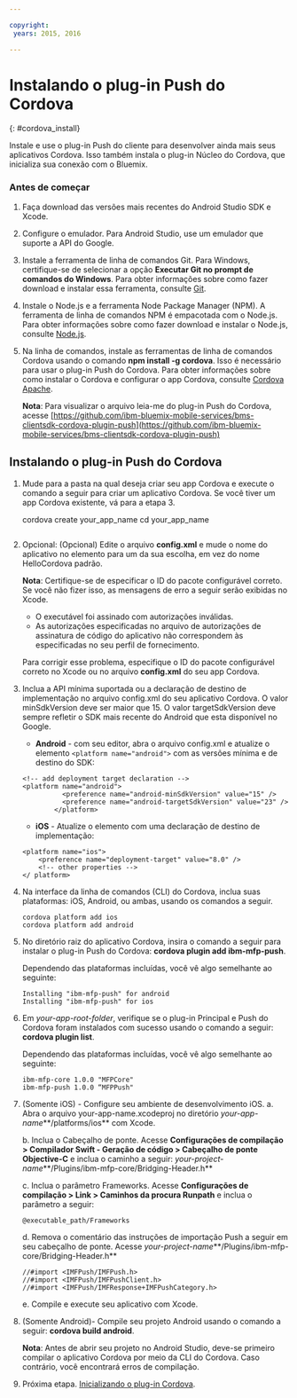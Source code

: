 ```yaml
---

copyright:
 years: 2015, 2016

---
```


# Instalando o plug-in Push do Cordova
{: #cordova_install}

Instale e use o plug-in Push do cliente para
desenvolver ainda mais seus aplicativos Cordova. Isso
também instala o plug-in Núcleo do Cordova, que inicializa sua
conexão com o Bluemix.

### Antes de começar

1. Faça download das versões mais recentes do Android Studio SDK e Xcode.
1. Configure o emulador. Para Android Studio, use um emulador que suporte a API do Google.
1. Instale a ferramenta de linha de comandos Git. Para Windows, certifique-se de
selecionar a opção **Executar Git no prompt de comandos do Windows**. Para
obter informações sobre como fazer download e instalar essa ferramenta, consulte
[Git](https://git-scm.com/downloads).

1. Instale o Node.js e a ferramenta Node Package Manager (NPM). A ferramenta de
linha de comandos NPM é empacotada com o Node.js. Para obter informações sobre como fazer download e instalar o Node.js, consulte
[Node.js](https://nodejs.org/en/download/).
1. Na linha de comandos, instale as ferramentas de linha de comandos Cordova
usando o comando **npm install -g cordova**. Isso é
necessário para usar o plug-in Push do Cordova. Para obter informações sobre como
instalar o Cordova e configurar o app Cordova, consulte
[Cordova Apache](https://cordova.apache.org/#getstarted).

	**Nota**: Para visualizar o arquivo leia-me do plug-in Push do
Cordova, acesse [https://github.com/ibm-bluemix-mobile-services/bms-clientsdk-cordova-plugin-push](https://github.com/ibm-bluemix-mobile-services/bms-clientsdk-cordova-plugin-push)


## Instalando o plug-in Push do Cordova
1. Mude para a pasta na qual deseja criar seu app Cordova e
execute o comando a seguir para criar um aplicativo Cordova. Se
você tiver um app Cordova existente, vá para a etapa 3.


	cordova create your_app_name
	cd your_app_name
	```
1. Opcional: (Opcional) Edite o arquivo **config.xml** e mude o
nome do aplicativo no elemento <name> para um da sua escolha, em vez do nome
HelloCordova padrão.

	**Nota**: Certifique-se de especificar o ID do pacote
configurável correto. Se você não fizer isso, as mensagens de erro a seguir serão
exibidas no Xcode.
	* O executável foi assinado com autorizações inválidas.
	* As autorizações especificadas no arquivo de autorizações de assinatura de
código do aplicativo não correspondem às especificadas no seu perfil de fornecimento.

	Para corrigir esse problema, especifique o ID do pacote configurável correto no
Xcode ou no arquivo **config.xml** do seu app Cordova.

1. Inclua a API mínima suportada ou a declaração de destino de
implementação no arquivo config.xml do seu aplicativo Cordova. O valor minSdkVersion deve
ser maior que 15. O valor targetSdkVersion deve sempre refletir o SDK mais recente do
Android que esta disponível no Google.
	* **Android** - com seu editor, abra o arquivo config.xml e atualize o elemento
```<platform name="android">``` com as versões mínima e de destino do SDK:

	```
	<!-- add deployment target declaration -->
	<platform name="android">  
			  <preference name="android-minSdkVersion" value="15" />
			  <preference name="android-targetSdkVersion" value="23" />
			</platform>
	```
   * **iOS** - Atualize o elemento <platform name="ios">
com uma declaração de destino de implementação:

	```
	<platform name="ios">
	    <preference name="deployment-target" value="8.0" />
	    <!-- other properties -->
	</ platform>
	```

1. Na interface da linha de comandos (CLI) do Cordova, inclua suas plataformas: iOS,
Android, ou ambas, usando os comandos a seguir.

	```
	cordova platform add ios
	cordova platform add android
	```
1. No diretório raiz do aplicativo Cordova, insira o comando a seguir para
instalar o plug-in Push do Cordova: **cordova plugin add ibm-mfp-push**.

	Dependendo das plataformas incluídas, você vê algo semelhante ao
seguinte:

	```
	Installing "ibm-mfp-push" for android
	Installing "ibm-mfp-push" for ios
	```
1. Em *your-app-root-folder*, verifique se o plug-in Principal e Push
do Cordova foram instalados com sucesso usando o comando a seguir: **cordova plugin list**.

	Dependendo das plataformas incluídas, você vê algo semelhante ao
seguinte:

	```
	ibm-mfp-core 1.0.0 "MFPCore"
	ibm-mfp-push 1.0.0 “MFPPush"
	```
1. (Somente iOS) - Configure seu ambiente de desenvolvimento iOS.
	a. Abra o arquivo your-app-name.xcodeproj no diretório *your-app-name***/platforms/ios** com Xcode.

	b. Inclua o Cabeçalho de ponte. Acesse **Configurações de compilação >
Compilador Swift - Geração de código > Cabeçalho de ponte Objective-C** e inclua o
caminho a seguir: *your-project-name***/Plugins/ibm-mfp-core/Bridging-Header.h**

	c. Inclua o parâmetro Frameworks. Acesse **Configurações de compilação > Link > Caminhos da procura Runpath** e inclua o parâmetro a seguir:
	```
	@executable_path/Frameworks
	```
	d. Remova o comentário das instruções de importação Push a seguir em seu cabeçalho de ponte. Acesse *your-project-name***/Plugins/ibm-mfp-core/Bridging-Header.h**

	```
	//#import <IMFPush/IMFPush.h>
	//#import <IMFPush/IMFPushClient.h>
	//#import <IMFPush/IMFResponse+IMFPushCategory.h>
	```
	e. Compile e execute seu aplicativo com Xcode.
1. (Somente Android)- Compile seu projeto Android usando o comando a seguir:
**cordova build android**.

	**Nota**: Antes de abrir seu projeto no Android Studio,
deve-se primeiro compilar o aplicativo Cordova por meio da CLI do Cordova. Caso
contrário, você encontrará erros de compilação.

1. Próxima etapa. [Inicializando
o plug-in Cordova](t_cordova_initalize.html).
